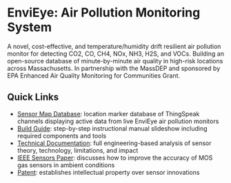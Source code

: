 # EnviEye: Air Pollution Monitoring System
A novel, cost-effective, and temperature/humidity drift resilient air pollution monitor for detecting CO2, CO, CH4, NOx, NH3, H2S, and VOCs. Building an open-source database of minute-by-minute air quality in high-risk locations across Massachusetts. In partnership with the MassDEP and sponsored by EPA Enhanced Air Quality Monitoring for Communities Grant.


## Quick Links
- [Sensor Map Database](https://www.environa.org/envieye): location marker database of ThingSpeak channels displaying active data from live EnviEye air pollution monitors
- [Build Guide](https://docs.google.com/presentation/d/e/2PACX-1vTb9qzZoU7ihO3saF2nRVf8Kc_sK2KtpKpaAT560-QxsJg3QxZHz59rv6SrPiSbV5mgcdfRNgG8oTTH/pub?start=false&loop=false&delayms=3000): step-by-step instructional manual slideshow including required components and tools
- [Technical Documentation](https://www.environa.org/_files/ugd/a23aa6_806df408c55a414ab66d8ea2d8b6d26c.pdf): full engineering-based analysis of sensor theory, technology, limitations, and impact
- [IEEE Sensors Paper](https://ieeexplore.ieee.org/document/9812483): discusses how to improve the accuracy of MOS gas sensors in ambient conditions
- [Patent](https://patents.google.com/patent/US20230112016A1/en): establishes intellectual property over sensor innovations

